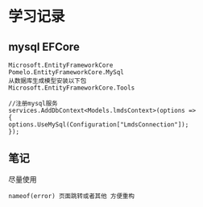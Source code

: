 # 学习记录
## mysql EFCore
```
Microsoft.EntityFrameworkCore
Pomelo.EntityFrameworkCore.MySql
从数据库生成模型安装以下包
Microsoft.EntityFrameworkCore.Tools
```
```
//注册mysql服务
services.AddDbContext<Models.lmdsContext>(options =>
{
options.UseMySql(Configuration["LmdsConnection"]);
});
```
## 笔记
尽量使用
```
nameof(error) 页面跳转或者其他 方便重构
```
